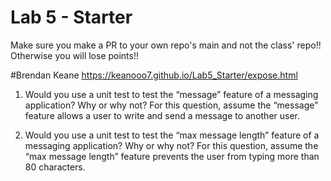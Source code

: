# Lab 5 - Starter
Make sure you make a PR to your own repo's main and not the class' repo!! Otherwise you will lose points!!

#Brendan Keane
https://keanooo7.github.io/Lab5_Starter/expose.html

1) Would you use a unit test to test the “message” feature of a messaging application? Why or why not? For this question, assume the “message” feature allows a user to write and send a message to another user.

2) Would you use a unit test to test the “max message length” feature of a messaging application? Why or why not? For this question, assume the “max message length” feature prevents the user from typing more than 80 characters.

